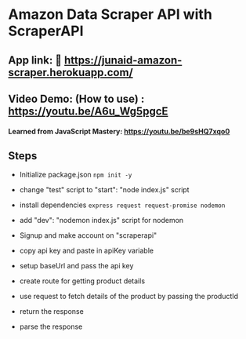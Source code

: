 # Amazon Data Scraper API with ScraperAPI

## App link: 🔗 https://junaid-amazon-scraper.herokuapp.com/
## Video Demo: (How to use) : https://youtu.be/A6u_Wg5pgcE

#### Learned from JavaScript Mastery: https://youtu.be/be9sHQ7xqo0


## Steps

- Initialize package.json `npm init -y`
- change "test" script to "start": "node index.js" script
- install dependencies `express request request-promise nodemon`
- add "dev": "nodemon index.js" script for nodemon

- Signup and make account on "scraperapi"
- copy api key and paste in apiKey variable

- setup baseUrl and pass the api key
- create route for getting product details
- use request to fetch details of the product by passing the productId
- return the response
- parse the response
